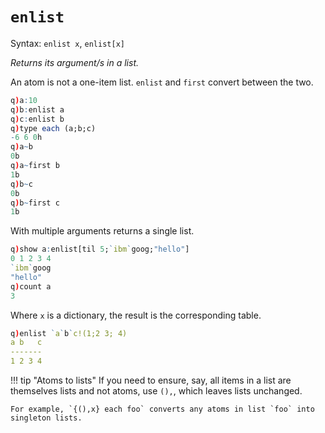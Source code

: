 # `enlist`

Syntax: `enlist x`, `enlist[x]`

_Returns its argument/s in a list._

An atom is not a one-item list. `enlist` and `first` convert between the two.
```q
q)a:10
q)b:enlist a
q)c:enlist b
q)type each (a;b;c)
-6 6 0h
q)a~b
0b
q)a~first b
1b
q)b~c
0b
q)b~first c
1b
```
With multiple arguments returns a single list.
```q
q)show a:enlist[til 5;`ibm`goog;"hello"]
0 1 2 3 4
`ibm`goog
"hello"
q)count a
3
```
Where `x` is a dictionary, the result is the corresponding table.
```q
q)enlist `a`b`c!(1;2 3; 4)
a b   c
-------
1 2 3 4
```

!!! tip "Atoms to lists"
    If you need to ensure, say, all items in a list are themselves lists and not atoms, use `(),`, which leaves lists unchanged. 

    For example, `{(),x} each foo` converts any atoms in list `foo` into singleton lists.


